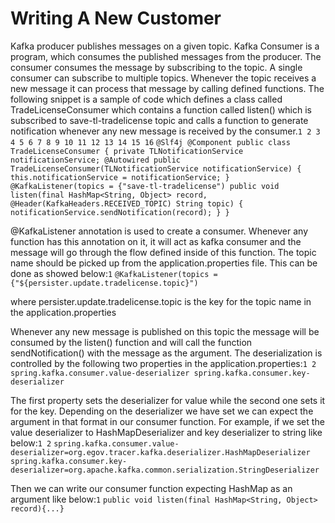 # Writing A New Customer

Kafka producer publishes messages on a given topic. Kafka Consumer is a program, which consumes the published messages from the producer. The consumer consumes the message by subscribing to the topic. A single consumer can subscribe to multiple topics. Whenever the topic receives a new message it can process that message by calling defined functions. The following snippet is a sample of code which defines a class called TradeLicenseConsumer which contains a function called listen\(\) which is subscribed to save-tl-tradelicense topic and calls a function to generate notification whenever any new message is received by the consumer.`1 2 3 4 5 6 7 8 9 10 11 12 13 14 15 16` `@Slf4j @Component public class TradeLicenseConsumer { private TLNotificationService notificationService; @Autowired public TradeLicenseConsumer(TLNotificationService notificationService) { this.notificationService = notificationService; } @KafkaListener(topics = {"save-tl-tradelicense") public void listen(final HashMap<String, Object> record, @Header(KafkaHeaders.RECEIVED_TOPIC) String topic) { notificationService.sendNotification(record); } }`

@KafkaListener annotation is used to create a consumer. Whenever any function has this annotation on it, it will act as kafka consumer and the message will go through the flow defined inside of this function. The topic name should be picked up from the application.properties file. This can be done as showed below:`1` `@KafkaListener(topics = {"${persister.update.tradelicense.topic}")`

where persister.update.tradelicense.topic is the key for the topic name in the application.properties

Whenever any new message is published on this topic the message will be consumed by the listen\(\) function and will call the function sendNotification\(\) with the message as the argument. The deserialization is controlled by the following two properties in the application.properties:`1 2` `spring.kafka.consumer.value-deserializer spring.kafka.consumer.key-deserializer`

The first property sets the deserializer for value while the second one sets it for the key. Depending on the deserializer we have set we can expect the argument in that format in our consumer function. For example, if we set the value deserializer to HashMapDeserializer and key deserializer to string like below:`1 2` `spring.kafka.consumer.value-deserializer=org.egov.tracer.kafka.deserializer.HashMapDeserializer spring.kafka.consumer.key-deserializer=org.apache.kafka.common.serialization.StringDeserializer`

Then we can write our consumer function expecting HashMap as an argument like below:`1` `public void listen(final HashMap<String, Object> record){...}`

